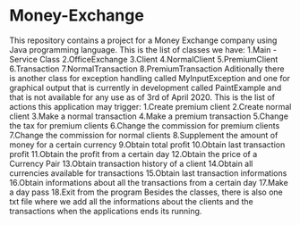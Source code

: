 # Money-Exchange
This repository contains a project for a Money Exchange company using Java programming language.
This is the list of classes we have:
1.Main - Service Class
2.OfficeExchange
3.Client
4.NormalClient
5.PremiumClient
6.Transaction
7.NormalTransaction
8.PremiumTransaction
Aditionally there is another class for exception handling called MyInputException and one for graphical output that is currently in development called PaintExample and that is not available for any use as of 3rd of April 2020.
This is the list of actions this application may trigger:
1.Create premium client
2.Create normal client
3.Make a normal transaction
4.Make a premium transaction
5.Change the tax for premium clients
6.Change the commission for premium clients
7.Change the commission for normal clients
8.Supplement the amount of money for a certain currency
9.Obtain total profit
10.Obtain last transaction profit
11.Obtain the profit from a certain day
12.Obtain the price of a Currency Pair
13.Obtain transaction history of a client
14.Obtain all currencies available for transactions
15.Obtain last transaction informations
16.Obtain informations about all the transactions from a certain day
17.Make a day pass
18.Exit from the program
Besides the classes, there is also one txt file where we add all the informations about the clients and the transactions when the applications ends its running.

